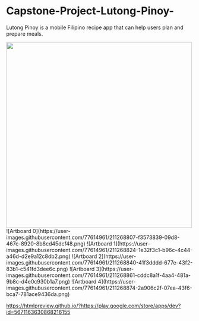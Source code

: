 # Capstone-Project-Lutong-Pinoy-
Lutong Pinoy is a mobile Filipino recipe app that can help users plan and prepare meals.

<img align="left" width="500" src="https://user-images.githubusercontent.com/77614961/211268807-f3573839-09d8-467c-8920-8b8cd45dcf48.png">
![Artboard 0](https://user-images.githubusercontent.com/77614961/211268807-f3573839-09d8-467c-8920-8b8cd45dcf48.png)
![Artboard 1](https://user-images.githubusercontent.com/77614961/211268824-1e32f3c1-b96c-4c44-a46d-d2e9a12c8db2.png)
![Artboard 2](https://user-images.githubusercontent.com/77614961/211268840-41f3dddd-677e-43f2-83b1-c541fd3dee6c.png)
![Artboard 3](https://user-images.githubusercontent.com/77614961/211268861-cddc8a1f-4aa4-481a-9b8c-d4e0c930b1a7.png)
![Artboard 4](https://user-images.githubusercontent.com/77614961/211268874-2a906c2f-07ea-43f6-bca7-781ace9436da.png)

https://htmlpreview.github.io/?https://play.google.com/store/apps/dev?id=5671163630868216155
